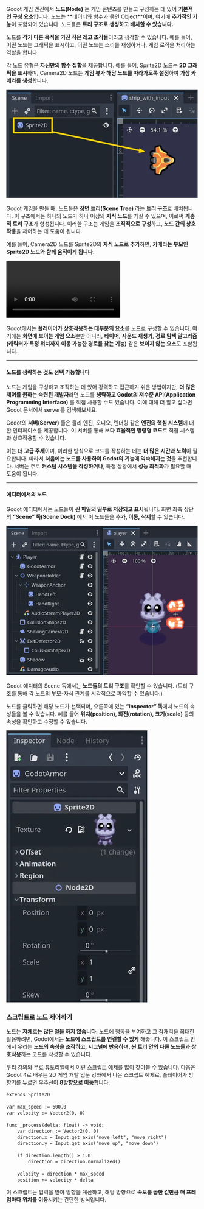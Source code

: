Godot 게임 엔진에서 **노드(Node)** 는 게임 콘텐츠를 만들고 구성하는 데 있어 **기본적인 구성 요소**입니다.
노드는 **데이터와 함수가 묶인 [Object](Object.md)**이며, 여기에 **추가적인 기능**이 포함되어 있습니다.
노드들은 **트리 구조로 생성하고 배치할 수 있습니다.**

노드를 **각기 다른 목적을 가진 작은 레고 조각들**이라고 생각할 수 있습니다.
예를 들어, 어떤 노드는 그래픽을 표시하고, 어떤 노드는 소리를 재생하거나, 게임 로직을 처리하는 역할을 합니다.

각 노드 유형은 **자신만의 함수 집합**을 제공합니다.
예를 들어, Sprite2D 노드는 **2D 그래픽을 표시**하며, Camera2D 노드는 **게임 뷰가 해당 노드를 따라가도록 설정**하여
**가상 카메라를 생성**합니다.

![node_sprite2d_example.webp](images/node_sprite2d_example.webp)

Godot 게임을 만들 때, 노드들은 **장면 트리(Scene Tree)** 라는 **트리 구조**로 배치됩니다.
이 구조에서는 하나의 노드가 하나 이상의 **자식 노드**를 가질 수 있으며, 이로써 **계층적 트리 구조**가 형성됩니다.
이러한 구조는 게임을 **조직적으로 구성**하고, **노드 간의 상호작용**을 제어하는 데 도움이 됩니다.

예를 들어, Camera2D 노드를 Sprite2D의 **자식 노드로 추가**하면, **카메라는 부모인 Sprite2D 노드와 함께 움직이게 됩니다.**

![node_camera_following_sprite.mp4](images/node_camera_following_sprite.mp4)

Godot에서는 **플레이어가 상호작용하는 대부분의 요소**를 노드로 구성할 수 있습니다. 여기에는 **화면에 보이는 게임 요소**뿐만 아니라,
**타이머**, **사운드 재생기**, **경로 탐색 알고리즘(캐릭터가 특정 위치까지 이동 가능한 경로를 찾는 기능)** 같은 **보이지 않는 요소**도 포함됩니다.

---

#### 노드를 생략하는 것도 선택 가능합니다

노드는 게임을 구성하고 조직하는 데 있어 강력하고 접근하기 쉬운 방법이지만, **더 많은 제어를 원하는 숙련된 개발자**라면 노드를
**생략하고 Godot의 저수준 API(Application Programming Interface)** 를 직접 사용할 수도 있습니다. 이에 대해 더 알고 싶다면
Godot 문서에서 server를 검색해보세요.

Godot의 **서버(Server)** 들은 물리 엔진, 오디오, 렌더링 같은 **엔진의 핵심 시스템**에 대한 인터페이스를 제공합니다.
이 서버를 통해 **보다 효율적인 명령형 코드**로 직접 시스템과 상호작용할 수 있습니다.

이는 더 **고급 주제**이며, 이러한 방식으로 코드를 작성하는 데는 **더 많은 시간과 노력**이 필요합니다.
따라서 **처음에는 노드를 사용하여 Godot의 기능에 익숙해지는 것**을 추천합니다.
서버는 주로 **커스텀 시스템을 작성하거나**, 특정 상황에서 **성능 최적화**가 필요할 때 도움이 됩니다.

---

#### 에디터에서의 노드

Godot 에디터에서는 노드들이 **씬 파일의 일부로 저장되고 표시**됩니다.
화면 좌측 상단의 **“Scene” 독(Scene Dock)** 에서 이 노드들을 **추가, 이동, 삭제**할 수 있습니다.

![node_scene_dock.webp](images/node_scene_dock.webp)
  
Godot 에디터의 Scene 독에서는 **노드들의 트리 구조**를 확인할 수 있습니다.
(트리 구조를 통해 각 노드의 부모-자식 관계를 시각적으로 파악할 수 있습니다.)

노드를 클릭하면 해당 노드가 선택되며, 오른쪽에 있는 **“Inspector” 독**에서 노드의 속성들을 볼 수 있습니다.
예를 들어 **위치(position), 회전(rotation), 크기(scale)** 등의 속성을 확인하고 수정할 수 있습니다.

![node_inspector_dock.webp](images/node_inspector_dock.webp)

### 스크립트로 노드 제어하기

노드는 **자체로는 많은 일을 하지 않습니다**. 노드에 행동을 부여하고 그 잠재력을 최대한 활용하려면,
Godot에서는 **노드에 스크립트를 연결할 수 있게** 해줍니다.
이 스크립트 안에서 우리는 **노드의 속성을 조작하고, 시그널에 반응하며, 씬 트리 안의 다른 노드들과 상호작용**하는 코드를 작성할 수 있습니다.

우리 강의와 무료 튜토리얼에서 이런 스크립트 예제를 많이 찾아볼 수 있습니다.
다음은 Godot 4로 배우는 2D 게임 개발 입문 강좌에서 나온 스크립트 예제로, 플레이어가 방향키를 누르면 우주선이 **8방향으로 이동**합니다:

```gdscript
extends Sprite2D

var max_speed := 600.0
var velocity := Vector2(0, 0)

func _process(delta: float) -> void:
    var direction := Vector2(0, 0)
    direction.x = Input.get_axis("move_left", "move_right")
    direction.y = Input.get_axis("move_up", "move_down")

    if direction.length() > 1.0:
        direction = direction.normalized()

    velocity = direction * max_speed
    position += velocity * delta
```

이 스크립트는 입력을 받아 방향을 계산하고, 해당 방향으로 **속도를 곱한 값만큼 매 프레임마다 위치를 이동**시키는 간단한 방식입니다.